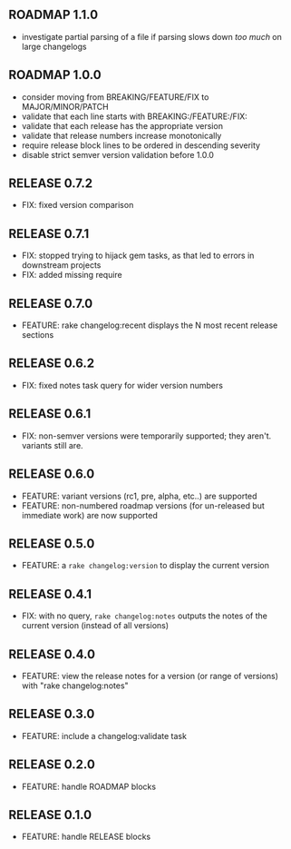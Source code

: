## ROADMAP 1.1.0

* investigate partial parsing of a file if parsing slows down *too much* on large changelogs

## ROADMAP 1.0.0

* consider moving from BREAKING/FEATURE/FIX to MAJOR/MINOR/PATCH
* validate that each line starts with BREAKING:/FEATURE:/FIX:
* validate that each release has the appropriate version
* validate that release numbers increase monotonically
* require release block lines to be ordered in descending severity
* disable strict semver version validation before 1.0.0

## RELEASE 0.7.2

* FIX: fixed version comparison

## RELEASE 0.7.1

* FIX: stopped trying to hijack gem tasks, as that led to errors in downstream projects
* FIX: added missing require

## RELEASE 0.7.0

* FEATURE: rake changelog:recent displays the N most recent release sections

## RELEASE 0.6.2

* FIX: fixed notes task query for wider version numbers

## RELEASE 0.6.1

* FIX: non-semver versions were temporarily supported; they aren't. variants still are.

## RELEASE 0.6.0

* FEATURE: variant versions (rc1, pre, alpha, etc..) are supported
* FEATURE: non-numbered roadmap versions (for un-released but immediate work) are now supported

## RELEASE 0.5.0

* FEATURE: a `rake changelog:version` to display the current version

## RELEASE 0.4.1

* FIX: with no query, `rake changelog:notes` outputs the notes of the current version (instead of all versions)

## RELEASE 0.4.0

* FEATURE: view the release notes for a version (or range of versions) with "rake changelog:notes"

## RELEASE 0.3.0

* FEATURE: include a changelog:validate task

## RELEASE 0.2.0

* FEATURE: handle ROADMAP blocks

## RELEASE 0.1.0

* FEATURE: handle RELEASE blocks
